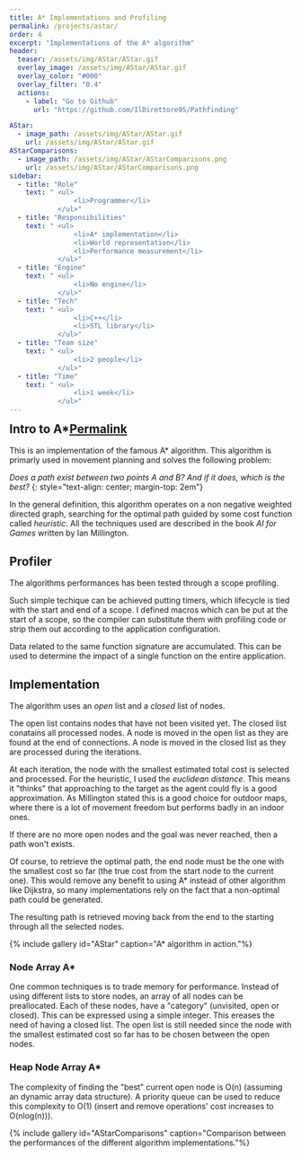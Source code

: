 ```yaml
---
title: A* Implementations and Profiling
permalink: /projects/astar/
order: 4
excerpt: "Implementations of the A* algorithm"
header:
  teaser: /assets/img/AStar/AStar.gif
  overlay_image: /assets/img/AStar/AStar.gif
  overlay_color: "#000"
  overlay_filter: "0.4"
  actions:
    - label: "Go to Github"
      url: "https://github.com/IlDirettore95/Pathfinding"

AStar:
  - image_path: /assets/img/AStar/AStar.gif
    url: /assets/img/AStar/AStar.gif
AStarComparisons:
  - image_path: /assets/img/AStar/AStarComparisons.png
    url: /assets/img/AStar/AStarComparisons.png
sidebar:
  - title: "Role"
    text: " <ul>
                <li>Programmer</li>
            </ul>"
  - title: "Responsibilities"
    text: " <ul>
                <li>A* implementation</li>
                <li>World representation</li>
                <li>Performance measurement</li>
            </ul>"
  - title: "Engine"
    text: " <ul>
                <li>No engine</li>
            </ul>"
  - title: "Tech"
    text: " <ul>
                <li>C++</li>
                <li>STL library</li>
            </ul>"
  - title: "Team size"
    text: " <ul>
                <li>2 people</li>
            </ul>"
  - title: "Time"
    text: " <ul>
                <li>1 week</li>
            </ul>"
---
```

<h2 id="intro-to-a" style="margin-top: 0em">Intro to A*<a class="header-link" href="#intro-to-a" title="Permalink"><span class="sr-only">Permalink</span><i class="fas fa-link"></i></a></h2>

This is an implementation of the famous A* algorithm. 
This algorithm is primarly used in movement planning and solves the following problem:

*Does a path exist between two points A and B? And if it does, which is the best?* 
{: style="text-align: center; margin-top: 2em"}

In the general definition, this algorithm operates on a non negative weighted directed graph, searching for the optimal path guided by some cost function called *heuristic*.
All the techniques used are described in the book *AI for Games* written by Ian Millington. 

## Profiler
The algorithms performances has been tested through a scope profiling. 

Such simple techique can be achieved putting timers, which lifecycle is tied with the start and end of a scope.
I defined macros which can be put at the start of a scope, so the compiler can substitute them with profiling code or strip them out according to the application configuration.

Data related to the same function signature are accumulated.
This can be used to determine the impact of a single function on the entire application.

## Implementation
The algorithm uses an *open* list and a *closed* list of nodes.

The open list contains nodes that have not been visited yet. The closed list conatains all processed nodes. 
A node is moved in the open list as they are found at the end of connections. 
A node is moved in the closed list as they are processed during the iterations.

At each iteration, the node with the smallest estimated total cost is selected and processed.
For the heuristic, I used the *euclidean distance*.
This means it "thinks" that approaching to the target as the agent could fly is a good approximation. 
As Millington stated this is a good choice for outdoor maps, where there is a lot of movement freedom but performs badly in an indoor ones.

If there are no more open nodes and the goal was never reached, then a path won't exists.

Of course, to retrieve the optimal path, the end node must be the one with the smallest cost so far (the true cost from the start node to the current one).
This would remove any benefit to using A* instead of other algorithm like Dijkstra, so many implementations rely on the fact that a non-optimal path could be generated.

The resulting path is retrieved moving back from the end to the starting through all the selected nodes.

{% include gallery id="AStar" caption="A* algorithm in action."%}

### Node Array A*
One common techniques is to trade memory for performance. 
Instead of using different lists to store nodes, an array of all nodes can be preallocated.
Each of these nodes, have a "category" (unvisited, open or closed). This can be expressed using a simple integer.
This ereases the need of having a closed list. 
The open list is still needed since the node with the smallest estimated cost so far has to be chosen between the open nodes.

### Heap Node Array A*
The complexity of finding the "best" current open node is O(n) (assuming an dynamic array data structure).
A priority queue can be used to reduce this complexity to O(1) (insert and remove operations' cost increases to O(nlog(n))).

{% include gallery id="AStarComparisons" caption="Comparison between the performances of the different algorithm implementations."%}